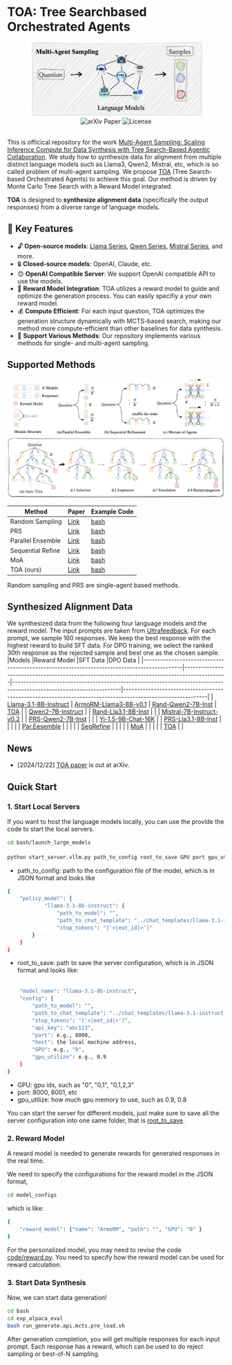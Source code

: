 # TOA: Tree Searchbased Orchestrated Agents

<div style="text-align: center;">
  <img src="./figures/mas.png" alt="" width="400">
  <br>
  <a href="https://arxiv.org/pdf/2412.17061" style="text-decoration: none;"> <img src="https://img.shields.io/badge/arXiv-paper-b31b1b.svg" alt="arXiv Paper">
  </a>
  <a href="https://github.com/oceanypt/TOA-Lite/tree/main?tab=Apache-2.0-1-ov-file" style="text-decoration: none;"> <img src="https://img.shields.io/badge/License-Apache_2.0-green.svg" alt="License">
  </a>
</div>


<br>

This is officical repository for the work [Multi-Agent Sampling: Scaling Inference Compute for Data Synthesis with Tree Search-Based Agentic Collaboration](https://arxiv.org/pdf/2412.17061). We study how to synthesize data for alignment from multiple distinct language models such as Llama3, Qwen2, Mistral, etc, which is so called problem of multi-agent sampling. We propose [TOA]() (Tree Search-based Orchestrated Agents) to achieve this goal. Our method is driven by Monte Carlo Tree Search with a Reward Model integrated. 


**TOA** is designed to **synthesize alignment data** (specifically the output responses) from a diverse range of language models. 


## 🌟 Key Features

- 🔓 **Open-source models**: [Llama Series](https://huggingface.co/meta-llama), [Qwen Series](https://huggingface.co/Qwen), [Mistral Series](https://huggingface.co/mistralai), and more.
- 🔒 **Closed-source models**: OpenAI, Claude, etc.
- 😊 **OpenAI Compatible Server**: We support OpenAI compatible API to use the models. 
- 🎯 **Reward Model Integration**: TOA utilizes a reward model to guide and optimize the generation process. You can easily specifiy a your own reward model.
- 💰 **Compute Efficient**: For each input question, TOA optimizes the generation structure dynamically with MCTS-based search, making our method more compute-efficient than other baselines for data synthesis. 
- 📣 **Support Various Methods**: Our repository implements various methods for single- and multi-agent sampling.


## Supported Methods
![](./figures/method.png)

| Method            | Paper                                                                 | Example Code                                                                  |
|-------------------|----------------------------------------------------------------------|-------------------------------------------------------------------------------|
| Random Sampling   | [Link](https://arxiv.org/abs/2407.21787)                             | [bash](bash/exp_alpaca_eval/run_generate.api.ensemble.pre_load.sh)            |
| PRS               | [Link](https://arxiv.org/abs/2408.12163)                             | [bash](bash/exp_alpaca_eval/run_generate.api.prs.pre_load.sh)                 |
| Parallel Ensemble | [Link]()                                                             | [bash](bash/exp_alpaca_eval/run_generate.api.ensemble.pre_load.sh)            |
| Sequential Refine | [Link](https://arxiv.org/abs/2408.03314)                             | [bash](bash/exp_alpaca_eval/run_generate.api.ensemble_seq.pre_load.sh)        |
| MoA               | [Link](https://arxiv.org/abs/2406.04692)                             | [bash](bash/exp_alpaca_eval/run_generate.api.moa.pre_load.sh)                 |
| TOA (ours)        | [Link](https://arxiv.org/abs/2412.17061)                             | [bash](bash/exp_alpaca_eval/run_generate.api.mcts.pre_load.sh)                |


Random sampling and PRS are single-agent based methods. 


## Synthesized Alignment Data

We synthesized data from the following four language models and the reward model. The input prompts are taken from [Ultrafeedback](princeton-nlp/llama3-ultrafeedback-armorm). For each prompt, we sample 160 responses. We keep the best response with the highest reward to build SFT data. For DPO training, we select the ranked 30th response as the rejected sample and best one as the chosen sample. 
|Models                                                                                      |Reward Model                                                                                 |SFT Data                                                                                               |DPO Data                                                                                     |
|--------------------------------------------------------------------------------------------|---------------------------------------------------------------------------------------------|---------------------------------------------------------------------------------------------------------------------|------------------------------------------------------------------------------------------------------------|
| [Llama-3.1-8B-Instruct](https://huggingface.co/meta-llama/Llama-3.1-8B-Instruct)           | [ArmoRM-Llama3-8B-v0.1](https://huggingface.co/RLHFlow/ArmoRM-Llama3-8B-v0.1)              | [Rand-Qwen2-7B-Inst](https://huggingface.co/datasets/oceanpty/TOA-Ultrafeedback-SFT-Rand-qwen2-7b-inst)             | [TOA](https://huggingface.co/datasets/oceanpty/TOA-Ultrafeedback-DPO-TOA-model-num-4)                      |
| [Qwen2-7B-Instruct](https://huggingface.co/Qwen/Qwen2-7B-Instruct)                         |                                                                                             | [Rand-Lla3.1-8B-Inst](https://huggingface.co/datasets/oceanpty/TOA-Ultrafeedback-SFT-Rand-lla3.1-8b-inst)            |                                                                                                            |
| [Mistral-7B-Instruct-v0.2](https://huggingface.co/mistralai/Mistral-7B-Instruct-v0.2)      |                                                                                             | [PRS-Qwen2-7B-Inst](https://huggingface.co/datasets/oceanpty/TOA-Ultrafeedback-SFT-PRS-qwen2-7b-inst)               |                                                                                                            |
| [Yi-1.5-9B-Chat-16K](https://huggingface.co/01-ai/Yi-1.5-9B-Chat-16K)                      |                                                                                             | [PRS-Lla3.1-8B-Inst](https://huggingface.co/datasets/oceanpty/TOA-Ultrafeedback-SFT-PRS-lla3.1-8b-inst)             |                                                                                                            |
|                                                                                            |                                                                                             | [Par.Eesemble](https://huggingface.co/datasets/oceanpty/TOA-Ultrafeedback-SFT-Ensemble-model-num-4)                 |                                                                                                            |
|                                                                                            |                                                                                             | [SeqRefine](https://huggingface.co/datasets/oceanpty/TOA-Ultrafeedback-SFT-SeqRefine-model-num-4)                   |                                                                                                            |
|                                                                                            |                                                                                             | [MoA](https://huggingface.co/datasets/oceanpty/TOA-Ultrafeedback-SFT-MoA-model-num-4)                               |                                                                                                            |
|                                                                                            |                                                                                             | [TOA](https://huggingface.co/datasets/oceanpty/TOA-Ultrafeedback-SFT-TOA-model-num-4)                               |                                                                                                            |


<!-- ## Project Directory Structure

- **README.md**
  - Provides an introduction to the project, usage instructions, and documentation.

- **LICENSE**
  - Contains the project license, outlining the rules and permissions for using the project.

- **.DS_Store**
  - A temporary file automatically generated by macOS. It's not part of the core project and should be ignored.

- **bash/**
  - Contains scripts for automation, environment setup, or other command-line utilities.

- **chat_templates/**
  - Includes predefined templates for dialogues or interactions, likely used in Natural Language Processing (NLP) tasks.

- **code/**
  - The core code directory, containing scripts for training, testing, and evaluating models.

- **data/**
  - Stores project datasets, including training, testing, or intermediate processed data.

- **figures/**
  - A directory for storing visualizations, such as charts, graphs, or results.

- **model_configs/**
  - Contains model configuration files, such as parameter settings and architecture definitions.

- **useful_code/**
  - Holds utility scripts or helpful tools to support the project, such as debugging or preprocessing tools.
 -->



## News
- [2024/12/22] [TOA paper](https://arxiv.org/pdf/2412.17061) is out at arXiv. 



## Quick Start

### 1. Start Local Servers
If you want to host the language models locally, you can use the provide the code to start the local servers. 

```bash
cd bash/launch_large_models

python start_server.vllm.py path_to_config root_to_save GPU port gpu_utilize
```


- path_to_config: path to the configuration file of the model, which is in JSON format and looks like
```bash
{
    "policy_model": {
            "llama-3.1-8b-instruct": {
                "path_to_model": "",
                "path_to_chat_template": "../chat_templates/llama-3.1-instruct.jinja",
                "stop_tokens": "['<|eot_id|>']"
        }
    }
}
```
- root_to_save: path to save the server configuration, which is in JSON format and looks like:
```bash

    "model_name": "llama-3.1-8b-instruct",
    "config": {
        "path_to_model": "",
        "path_to_chat_template": "../chat_templates/llama-3.1-instruct.jinja",
        "stop_tokens": "['<|eot_id|>']",
        "api_key": "abc123",
        "port": e.g., 8000,
        "host": the local machine address,
        "GPU": e.g., "0",
        "gpu_utilize": e.g., 0.9
    }
}
```
- GPU: gpu ids, such as "0", "0,1", "0,1,2,3"
- port: 8000, 8001, etc
- gpu_utilize: how much gpu memory to use, such as 0.9, 0.8

You can start the server for different models, just make sure to save all the server configuration into one same folder, that is [root_to_save](). 


### 2. Reward Model
A reward model is needed to generate rewards for generated responses in the real time. 

We need to specify the configurations for the reward model in the JSON format, 
```bash
cd model_configs
```
which is like:
```bash
{
    "reward_model": {"name": "ArmoRM", "path": "", "GPU": "0" }
}
```

For the personalized model, you may need to revise the code [code/reward.py](./code/reward.py). You need to specify how the reward model can be used for reward calculation. 



### 3. Start Data Synthesis
Now, we can start data generation!
```bash
cd bash
cd exp_alpaca_eval
bash run_generate.api.mcts.pre_load.sh
```
After generation completion, you will get multiple responses for each input prompt. Each response has a reward, which can be used to do reject sampling or best-of-N sampling. 












